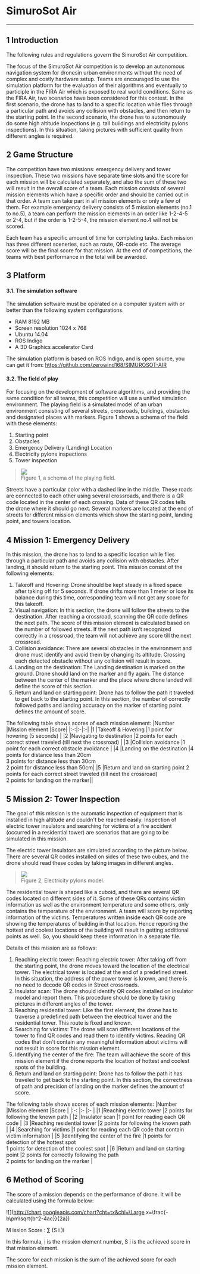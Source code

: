 # SimuroSot Air
----------
## 1 Introduction
The following rules and regulations govern the SimuroSot Air competition.

The focus of the SimuroSot Air competition is to develop an autonomous navigation system for dronesin urban environments without the need of complex and costly hardware setup. Teams are encouraged to use the simulation platform for the evaluation of their algorithms and eventually to participle in the FIRA Air which is exposed to real world conditions. Same as the FIRA Air, two scenarios have been considered for this contest. In the first scenario, the drone has to land to a specific location while flies through a particular path and avoids any collision with obstacles, and then return to the starting point. In the second scenario, the drone has to autonomously do some high altitude inspections (e.g. tall buildings and electricity pylons inspections). In this situation, taking pictures with sufficient quality from different angles is required.

## 2 Game Structure
The competition have two missions: emergency delivery and tower inspection. These two missions have separate time slots and the score for each mission will be calculated separately, and also the sum of these two will result in the overall score of a team. Each mission consists of several mission elements which have a specific order and should be carried out in that order. A team can take part in all mission elements or only a few of them. For example emergency delivery consists of 5 mission elements (no.1 to no.5), a team can perform the mission elements in an order like 1-2-4-5 or 2-4, but if the order is 1-2-5-4, the mission element no.4 will not be scored.

Each team has a specific amount of time for completing tasks. Each mission has three different sceneries, such as route, QR-code etc. The average score will be the final score for that mission. At the end of competitions, the teams with best performance in the total will be awarded.

## 3 Platform
#### 3.1. The simulation software
The simulation software must be operated on a computer system with or better than the following system configurations.

- RAM 8192 MB
- Screen resolution 1024 x 768
- Ubuntu 14.04
- ROS Indigo
- A 3D Graphics accelerator Card

The simulation platform is based on ROS Indigo, and is open source, you can get it from:
https://github.com/zerowind168/SIMUROSOT-AIR

#### 3.2. The field of play
For focusing on the development of software algorithms, and providing the same condition for all teams, this competition will use a unified simulation environment. The playing field is a simulated model of an urban environment consisting of several streets, crossroads, buildings, obstacles and designated places with markers. Figure 1 shows a schema of the field with these elements:

1. Starting point
2. Obstacles
3. Emergency Delivery (Landing) Location
4. Electricity pylons inspections
5. Tower inspection

>![](https://github.com/cao-yan/rules/blob/master/SimuroSot/image/3_1.png)  
>Figure 1, a schema of the playing field.


Streets have a particular color with a dashed line in the middle. These roads are connected to each
other using several crossroads, and there is a QR code located in the center of each crossing. Data of these QR
codes tells the drone where it should go next. Several markers are located at the end of streets for different
mission elements which show the starting point, landing point, and towers location.

## 4 Mission 1: Emergency Delivery
In this mission, the drone has to land to a specific location while flies through a particular path and avoids any collision with obstacles. After landing, it should return to the starting point. This mission consist of the following elements:

1. Takeoff and Hovering: Drone should be kept steady in a fixed space after taking off for 5 seconds. If drone drifts more than 1 meter or lose its balance during this time, corresponding team will not get any score for this takeoff.
2. Visual navigation:  In this section, the drone will follow the streets to the destination. After reaching a crossroad, scanning the QR code defines the next path. The score of this mission element is calculated based on the number of followed streets. If the next path isn’t recognized correctly in a crossroad, the team will not achieve any score till the next crossroad.
3. Collision avoidance:  There are several obstacles in the environment and drone must identify and avoid them by changing its altitude. Crossing each detected obstacle without any collision will result in score.
4. Landing on the destination:  The Landing destination is marked on the ground. Drone should land on the marker and fly again. The distance between the center of the marker and the place where drone landed will define the score of this section.
5. Return and land on starting point: Drone has to follow the path it traveled to get back to the starting point. In this section, the number of correctly followed paths and landing accuracy on the marker of starting point defines the amount of score.

The following table shows scores of each mission element:
|Number |Mission element |Score|
|:-:|:-|:-|
|1 |Takeoff & Hovering |1 point for hovering (5 seconds) |
|2 |Navigating to destination |2 points for each correct street traveled (till next the crossroad) |
|3 |Collision avoidance |1 point for each correct obstacle avoidance |
|4 |Landing on the destination |4 points for distance less than 20cm </br>3 points for distance less than 30cm </br>2 point for distance less than 50cm|
|5 |Return and land on starting point 2 points for each correct street traveled (till next the crossroad) </br>2 points for landing on the marker||

## 5 Mission 2: Tower Inspection
The goal of this mission is the automatic inspection of equipment that is installed in high altitude and couldn't be reached easily. Inspection of electric tower insulators and searching for victims of a fire accident (occurred in a residential tower) are scenarios that are going to be simulated in this mission.

The electric tower insulators are simulated according to the picture below. There are several QR codes installed on sides of these two cubes, and the drone should read these codes by taking images in different angles.

>![](https://github.com/cao-yan/rules/blob/master/SiuroSot/image/3_2.png)  
>Figure 2, Electricity pylons model.

The residential tower is shaped like a cuboid, and there are several QR codes located on different sides of it. Some of these QRs contains victim information as well as the environment temperature and some others, only contains the temperature of the environment. A team will score by reporting information of the victims. Temperatures written inside each QR code are showing the temperatures of building in that location. Hence reporting the hottest and coolest locations of the building will result in getting additional points as well. So, you should keep these information in a separate file.

Details of this mission are as follows:

1. Reaching electric tower: Reaching electric tower: After taking off from the starting point, the drone moves toward the location of the electrical tower. The electrical tower is located at the end of a predefined street. In this situation, the address of the power tower is known, and there is no need to decode QR codes in Street crossroads.
2. Insulator scan: The drone should identify QR codes installed on insulator model and report them. This procedure should be done by taking pictures in different angles of the tower.
3. Reaching residential tower: Like the first element, the drone has to traverse a predefined path between the electrical tower and the residential tower. This route is fixed and known.
4. Searching for victims: The drone will scan different locations of the tower to find QR codes and read
them to identify victims. Reading QR codes that don't contain any meaningful information about victims will not
result in score for this mission element.
5. Identifying the center of the fire: The team will achieve the score of this mission element if the drone reports the location of hottest and coolest spots of the building.
6. Return and land on starting point: Drone has to follow the path it has traveled to get back to the starting point. In this section, the correctness of path and precision of landing on the marker defines the amount of score.

The following table shows scores of each mission elements:
|Number |Mission element |Score |
|:-: |:- |:- |
|1 |Reaching electric tower |2 points for following the known path |
|2 |Insulator scan |1 point for reading each QR code |
|3 |Reaching residential tower |2 points for following the known path |
|4 |Searching for victims |1 point for reading each QR code that contain victim information |
|5 |Identifying the center of the fire |1 points for detection of the hottest spot </br>1 points for detection of the coolest spot |
|6 |Return and land on starting point |2 points for correctly following the path </br>2 points for landing on the marker |


## 6 Method of Scoring
The score of a mission depends on the performance of drone. It will be calculated using the formula below:

![](http://chart.googleapis.com/chart?cht=tx&chl=\Large x=\frac{-b\pm\sqrt{b^2-4ac}}{2a})

M ission Score : ∑ (S i )i

In this formula, i is the mission element number, S i is the achieved score in that mission element.

The score for each mission is the sum of the achieved score for each mission element.
